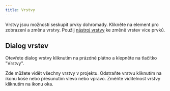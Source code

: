 ```yaml
---
title: Vrstvy
---
```


Vrstvy jsou možností seskupit prvky dohromady. Klikněte na element pro zobrazení a změnu vrstvy. Použij [nástroj vrstvy](../tools/layer) ke změně vrstev více prvků.

## Dialog vrstev

Otevřete dialog vrstvy kliknutím na prázdné plátno a klepněte na tlačítko "Vrstvy".

Zde můžete vidět všechny vrstvy v projektu.
Odstraňte vrstvu kliknutím na ikonu koše nebo přesunutím vlevo nebo vpravo.
Změňte viditelnost vrstvy kliknutím na ikonu oka.
